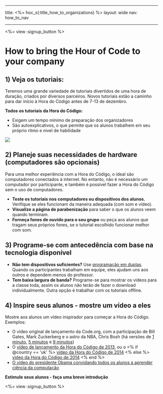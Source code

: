 * * *

title: <%= hoc_s(:title_how_to_organizations) %> layout: wide nav: how_to_nav

* * *

<%= view :signup_button %>

# How to bring the Hour of Code to your company

## 1) Veja os tutoriais:

Teremos uma grande variedade de tutoriais divertidos de uma hora de duração, criados por diversos parceiros. Novos tutoriais estão a caminho para dar início à Hora do Código antes de 7-13 de dezembro.

**Todos os tutoriais da Hora do Código:**

  * Exigem um tempo mínimo de preparação dos organizadores
  * São autoexplicativos, o que permite que os alunos trabalhem em seu próprio ritmo e nível de habilidade

[![](<%= resolve_url('https://code.org/images/tutorials.png') %>)](<%= resolve_url('https://code.org/learn') %>)

## 2) Planeje suas necessidades de hardware (computadores são opcionais)

Para uma melhor experiência com a Hora do Código, o ideal são computadores conectados à internet. No entanto, não é necessário um computador por participante, e também é possível fazer a Hora do Código sem o uso de computadores.

  * **Teste os tutoriais nos computadores ou dispositivos dos alunos.** Verifique se eles funcionam da maneira adequada (com som e vídeo).
  * **Visualize a página de parabenização** para saber o que os alunos veem quando terminam. 
  * **Forneça fones de ouvido para o seu grupo** ou peça aos alunos que tragam seus próprios fones, se o tutorial escolhido funcionar melhor com som.

## 3) Programe-se com antecedência com base na tecnologia disponível

  * **Não tem dispositivos suficientes?** Use [programação em duplas](http://www.ncwit.org/resources/pair-programming-box-power-collaborative-learning). Quando os participantes trabalham em equipe, eles ajudam uns aos outros e dependem menos do professor.
  * **Tem baixa largura de banda?** Programe-se para mostrar os vídeos para a classe toda, assim os alunos não terão de fazer o download individualmente. Outra opção é trabalhar com os tutoriais offline.

## 4) Inspire seus alunos - mostre um vídeo a eles

Mostre aos alunos um vídeo inspirador para começar a Hora do Código. Exemplos:

  * O vídeo original de lançamento da Code.org, com a participação de Bill Gates, Mark Zuckerberg e o astro da NBA, Chris Bosh (há versões de [1 minuto](https://www.youtube.com/watch?v=qYZF6oIZtfc), [5 minutos](https://www.youtube.com/watch?v=nKIu9yen5nc) e [9 minutos](https://www.youtube.com/watch?v=dU1xS07N-FA))
  * O [vídeo de lançamento da Hora do Código de 2013](https://www.youtube.com/watch?v=FC5FbmsH4fw), ou o <% if @country == 'uk' %> [vídeo da Hora do Código de 2014](https://www.youtube.com/watch?v=96B5-JGA9EQ) <% else %> [vídeo da Hora do Código de 2014](https://www.youtube.com/watch?v=rH7AjDMz_dc&index=2&list=PLzdnOPI1iJNe1WmdkMG-Ca8cLQpdEAL7Q) <% end %>
  * [O vídeo do presidente Obama convidando todos os alunos a aprender ciência da computação](https://www.youtube.com/watch?v=6XvmhE1J9PY)

**Estimule seus alunos - faça uma breve introdução**

<%= view :signup_button %>